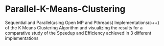# Parallel-K-Means-Clustering
Sequential and Parallel(using Open MP and Pthreads) Implementations(c++) of the K Means Clustering Algorithm and visualizing the results for a comparative study of the Speedup and Efficiency achieved in 3 different implementations
